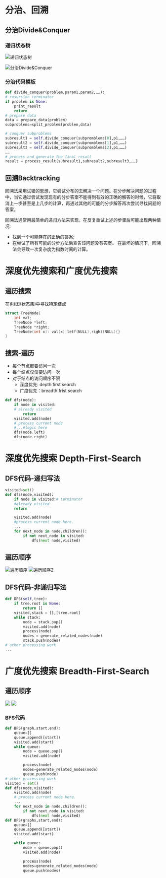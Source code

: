 # 分治、回溯
## 分治Divide&Conquer
### 递归状态树
![递归状态树](递归状态树.png)

![分治Divide&Conquer](分治Divide&Conquer.png)
### 分治代码模板
```python
def divide_conquer(problem,param1,param2,……):
# resursion terminator
if problem is None:
    print_result
    return 
# prepare data
data = prepare_data(problem)
subproblems=split_problem(problem,data)

# conquer subproblems
subresult1 = self.divide_conquer(subpromblems[0],p1,……)
subresult2 = self.divide_conquer(subpromblems[1],p1,……)
subresult3 = self.divide_conquer(subpromblems[2],p1,……)
……
# process and generate the final result
result = process_result(subresult1,subresult2,subresult3,……)
```
## 回溯Backtracking
回溯法采用试错的思想，它尝试分布的去解决一个问题。在分步解决问题的过程中，当它通过尝试发现现有的分步答案不能得到有效的正确的解答的时候，它将取消上一步甚至是上几步的计算，再通过其他的可能的分步解答再次尝试寻找问题的答案。

回溯法通常用最简单的递归方法来实现，在反复重试上述的步骤后可能出现两种情况:
- 找到一个可能存在的正确的答案;
- 在尝试了所有可能的分步方法后宣告该问题没有答案。
在最坏的情况下，回溯法会导致一次复杂度为指数时间的计算。

# 深度优先搜索和广度优先搜索
## 遍历搜索
在树(图/状态集)中寻找特定结点
```C++
struct TreeNode{
    int val;
    TreeNode *left;
    TreeNode *right;
    TreeNode(int x): val(x),letf(NULL),right(NULL){}
}
```
## 搜索-遍历
- 每个节点都要访问一次
- 每个结点仅仅要访问一次
- 对于结点的访问顺序不限
    - 深度优先: depth first search
    - 广度优先：breadth frist search
```python
def dfs(node):
    if node in visited:
    # already visited
        return 
    visited.add(node)
    # process current node
    #...#logic here
    dfs(node.left)
    dfs(node.right)
```
# 深度优先搜索 Depth-First-Search
## DFS代码-递归写法
```python
visited=set()
def dfs(node,visited):
    if node in visited:# terminator
    #already visited
    return

    visited.add(node)
    #process current node here.
    ...
    for next_node in node.children():
        if not next_node in visited:
            dfs(next node,visited)
```
## 遍历顺序
![遍历顺序](遍历顺序.png)
![遍历顺序2](遍历顺序2.png)

## DFS代码-非递归写法
```python
def DFS(self,tree):
    if tree.root is None:
        return []
    visited,stack = [],[tree.root]
    while stack:
        node = stack.pop()
        visited.add(node)
        process(node)
        nodes = generate_related_nodes(node)
        stack.push(nodes)
# other processing work
...
```
# 广度优先搜索 Breadth-First-Search
## 遍历顺序
![](遍历顺序3.png)
![](遍历顺序4.png)
### BFS代码
```python
def BFS(graph,start,end):
    queue=[]
    queue.append([start])
    visited.add(start)
    while queue:
        node = queue.pop()
        visited.add(node)

        process(node)
        nodes=generate_related_nodes(node)
        queue.push(node)
# other processing work
visited = set()
def dfs(node,visited):
    visited.add(node)
    # process current node here.
    ...
    for next_node in node.children():
        if not next_node in visited:
            dfs(next node,visited)
def BFS(graphs,start,end):
    queue=[]
    queue.append([start])
    visited.add(start)

    while queue:
        node = queue.pop()
        visited.add(node)

        process(node)
        nodes=generate_related_nodes(node)
        queue.push(nodes)

```